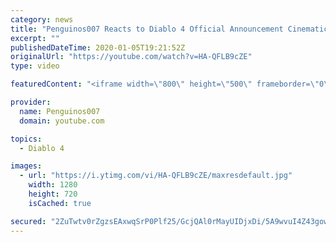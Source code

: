 ```yaml
---
category: news
title: "Penguinos007 Reacts to Diablo 4 Official Announcement Cinematic Trailer (Blizzcon 2019)"
excerpt: ""
publishedDateTime: 2020-01-05T19:21:52Z
originalUrl: "https://youtube.com/watch?v=HA-QFLB9cZE"
type: video

featuredContent: "<iframe width=\"800\" height=\"500\" frameborder=\"0\" src=\"https://www.youtube.com/embed/HA-QFLB9cZE\" allow=\"accelerometer; autoplay; encrypted-media; gyroscope; picture-in-picture\" allowfullscreen></iframe>"

provider:
  name: Penguinos007
  domain: youtube.com

topics:
  - Diablo 4

images:
  - url: "https://i.ytimg.com/vi/HA-QFLB9cZE/maxresdefault.jpg"
    width: 1280
    height: 720
    isCached: true

secured: "2ZuTwtv0rZgzsEAxwqSrP0Plf25/GcjQAl0rMayUIDjxDi/5A9wvuI4Z43gowdI97dJVcbzGXW3JpH4brpsRZGxjnG0fB5C/5shm2KKdenzCSYdmweuP0AjYoFkJUPTih+AplZg16aIgls+OPylLqNvRyxtxfyc6R6ESC17m6+F7k1TRnaoPlyAT3j7arRfMr51bYm9npZxbdHbTKIggWApMnbO7iVCyhYmBmqJiJ+nCdpV9TJfRXddjvDOVH1nl4xs20iA8BD+LRayHxsdfOers1d9lp52Q9qfl9dD/xVrJRFsfFCavhUtnZzESfPVE0yBdNqsgbXqku5qpdFSVG3r9T77iGS2QQHMIdTrWgtFNI20PpFoGXgIPiIUMfV3Hh1jzLlDX2MDBLx312ZDcJ9fLjLUa8ZtOCMJ6bMqcZPAlg3AGBeTHruurjAd2yIwV;Uwic9a6/vZQvuD/OjdFyTA=="
---
```


